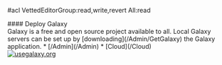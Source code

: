#acl VettedEditorGroup:read,write,revert All:read
<div class='center'>
#### Deploy Galaxy
</div>
Galaxy is a free and open source project available to all. Local Galaxy servers can be set up by [downloading](/Admin/GetGalaxy) the Galaxy application.
* [/Admin](/Admin) 
* [Cloud](/Cloud)
<div class='center'>
<a href='http://getGalaxy.org/'><img src='/Images/Logos/GetGalaxyOrg200Shadow.png' alt='usegalaxy.org'  /></a>
</div>

